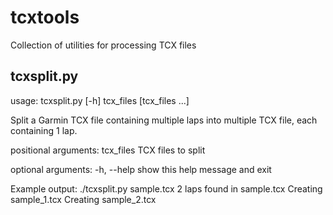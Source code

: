# tcxtools
Collection of utilities for processing TCX files

## tcxsplit.py
usage: tcxsplit.py [-h] tcx_files [tcx_files ...]

Split a Garmin TCX file containing multiple laps into multiple TCX file, each containing 1 lap.

positional arguments:
  tcx_files   TCX files to split

optional arguments:
  -h, --help  show this help message and exit
  
Example output:
./tcxsplit.py sample.tcx 
2 laps found in sample.tcx
Creating sample_1.tcx
Creating sample_2.tcx
